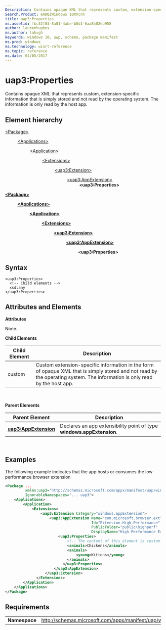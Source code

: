 ```yaml
---
Description: Contains opaque XML that represents custom, extension-specific information that is simply stored and not read by the operating system.
Search.Product: eADQiWindows 10XVcnh
title: uap3:Properties
ms.assetid: fbc52f03-8a01-4abe-b8d1-6aa8b02eb958
author: laurenhughes
ms.author: lahugh
keywords: windows 10, uwp, schema, package manifest
ms.prod: windows
ms.technology: winrt-reference
ms.topic: reference
ms.date: 04/05/2017
---
```


# uap3:Properties


Contains opaque XML that represents custom, extension-specific information that is simply stored and not read by the operating system. The information is only read by the host app.

## Element hierarchy

<dl>
<dt><a href="element-package.md">&lt;Package&gt;</a></dt>
<dd>
<dl>
<dt><a href="element-applications.md">&lt;Applications&gt;</a></dt>
<dd>
<dl>
<dt><a href="element-application.md">&lt;Application&gt;</a></dt>
<dd>
<dl>
<dt><a href="element-1-extensions.md">&lt;Extensions&gt;</a></dt>
<dd>
<dl>
<dt><a href="element-uap3-extension-manual.md">&lt;uap3:Extension&gt;</a></dt>
<dd>
<dl>
<dt><a href="element-uap3-appextension-manual.md">&lt;uap3:AppExtension&gt;</a></dt>
<dd><b>&lt;uap3:Properties&gt;</b></dd>
</dl>
</dd>
</dl>
</dd>
</dl>
</dd>
</dl>
</dd>
</dl>
</dd>
</dl>

[**&lt;Package&gt;**](element-package.md)

          [**&lt;Applications&gt;**](element-applications.md)

                    [**&lt;Application&gt;**](element-application.md)

                              [**&lt;Extensions&gt;**](element-1-extensions.md)

                                        [**&lt;uap3:Extension&gt;**](element-uap3-extension-manual.md)

                                                  [**&lt;uap3:AppExtension&gt;**](element-uap3-appextension-manual.md)

                                                            **&lt;uap3:Properties&gt;**

## Syntax


```
<uap3:Properties>
  <!-- Child elements -->
  xsd:any
</uap3:Properties>
```

## Attributes and Elements


**Attributes**

None.

**Child Elements**

| Child Element | Description                                                                                                                                                               |
|---------------|---------------------------------------------------------------------------------------------------------------------------------------------------------------------------|
| custom        | Custom extension-specific information in the form of opaque XML that is simply stored and not read by the operating system. The information is only read by the host app. |

 

**Parent Elements**

| Parent Element                                                | Description                                                           |
|---------------------------------------------------------------|-----------------------------------------------------------------------|
| [**uap3:AppExtension**](element-uap3-appextension-manual.md) | Declares an app extensibility point of type **windows.appExtension**. |

 

## Examples


The following example indicates that the app hosts or consumes the low-performance browser extension

```XML
<Package ...
         xmlns:uap3="http://schemas.microsoft.com/appx/manifest/uap/windows10/3"  
         IgnorableNamespaces="... uap3">
    <Applications>
        <Application>
            <Extensions>
                <uap3:Extension Category="windows.appExtension">  
                    <uap3:AppExtension Name="com.microsoft.browser.ext" 
                                       Id="Extension.High.Performance" 
                                       PublicFolder="public\highperf" 
                                       DisplayName="High Performance Extension">  
                        <uap3:Properties>  
                            <!-- The content of this element is custom. -->
                            <animals>Chickens</animals>  
                            <animals>  
                                <young>Kittens</young>  
                            </animals>  
                          </uap3:Properties>  
                      </uap3:AppExtension>  
                  </uap3:Extension>  
              </Extensions>
        </Application>
    </Applications>
</Package>
```

## Requirements


|               |                                                            |
|---------------|------------------------------------------------------------|
| **Namespace** | http://schemas.microsoft.com/appx/manifest/uap/windows10/3 |

 

 

 




